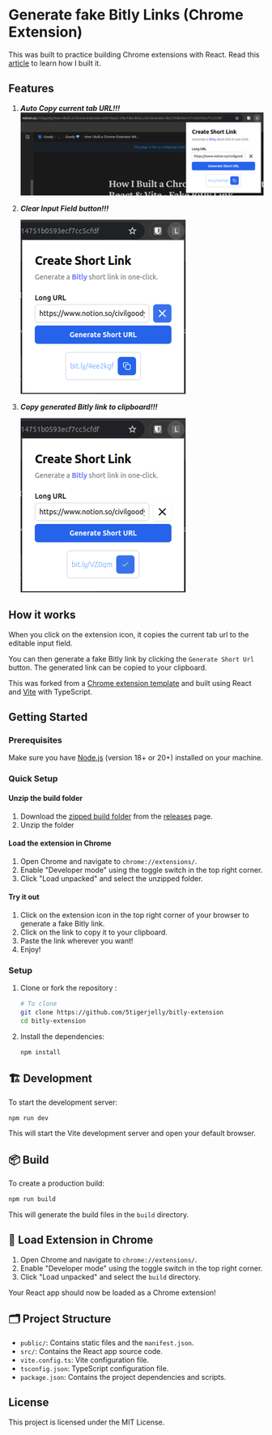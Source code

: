 # Generate fake Bitly Links (Chrome Extension)

This was built to practice building Chrome extensions with React.
Read this [article](https://civilgoody.notion.site/How-I-Built-a-Chrome-Extension-With-React-Vite-Fake-Bitly-Link-Generator-4bc270d836a14751b0593ecf7cc5cfdf) to learn how I built it.

## Features

1. **_Auto Copy current tab URL!!!_**
   ![image showing extension copying current tab](demos/auto-copy-tab.png)
2. **_Clear Input Field button!!!_**

   ![image showing clear input field button](demos/clear-input.png)

3. **_Copy generated Bitly link to clipboard!!!_**

   ![image showing copy generated Bitly link](demos/copy-link.png)

## How it works

When you click on the extension icon, it copies the current tab url to the editable input field.

You can then generate a fake Bitly link by clicking the `Generate Short Url` button. The generated link can be copied to your clipboard.

This was forked from a [Chrome extension template](https://github.com/5tigerjelly/bitly-extension) and built using React and [Vite](https://vitejs.dev/) with TypeScript.

## Getting Started

### Prerequisites

Make sure you have [Node.js](https://nodejs.org/) (version 18+ or 20+) installed on your machine.

### Quick Setup

#### Unzip the build folder

1. Download the [zipped build folder](https://github.com/codelawani/chrome-extension-react-template/releases/download/v0.1.0-alpha/build.zip) from the [releases](https://github.com/codelawani/chrome-extension-react-template/releases) page.
2. Unzip the folder

#### Load the extension in Chrome

1. Open Chrome and navigate to `chrome://extensions/`.
2. Enable "Developer mode" using the toggle switch in the top right corner.
3. Click "Load unpacked" and select the unzipped folder.

#### Try it out

1. Click on the extension icon in the top right corner of your browser to generate a fake Bitly link.
2. Click on the link to copy it to your clipboard.
3. Paste the link wherever you want!
4. Enjoy!

### Setup

1. Clone or fork the repository :

   ```sh
   # To clone
   git clone https://github.com/5tigerjelly/bitly-extension
   cd bitly-extension
   ```

2. Install the dependencies:

   ```sh
   npm install
   ```

## 🏗️ Development

To start the development server:

```sh
npm run dev
```

This will start the Vite development server and open your default browser.

## 📦 Build

To create a production build:

```sh
npm run build
```

This will generate the build files in the `build` directory.

## 📂 Load Extension in Chrome

1. Open Chrome and navigate to `chrome://extensions/`.
2. Enable "Developer mode" using the toggle switch in the top right corner.
3. Click "Load unpacked" and select the `build` directory.

Your React app should now be loaded as a Chrome extension!

## 🗂️ Project Structure

- `public/`: Contains static files and the `manifest.json`.
- `src/`: Contains the React app source code.
- `vite.config.ts`: Vite configuration file.
- `tsconfig.json`: TypeScript configuration file.
- `package.json`: Contains the project dependencies and scripts.

## License

This project is licensed under the MIT License.
